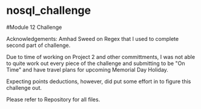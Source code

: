# nosql_challenge
#Module 12 Challenge

Acknowledgements: Amhad Sweed on Regex that I used to complete second part of challenge.

Due to time of working on Project 2 and other committments, I was not able to quite work out every piece of the challenge and submitting to be "On Time" and have travel plans for upcoming Memorial Day Holiday.

Expecting points deductions, however, did put some effort in to figure this challenge out.

Please refer to Repository for all files.
